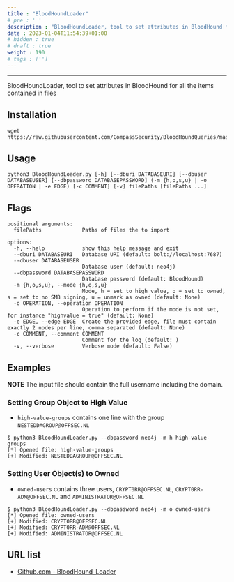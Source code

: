 ```yaml
---
title : "BloodHoundLoader"
# pre : ' '
description : "BloodHoundLoader, tool to set attributes in BloodHound for all the items contained in files."
date : 2023-01-04T11:54:39+01:00
# hidden : true
# draft : true
weight : 190
# tags : ['']
---
```


---

BloodHoundLoader, tool to set attributes in BloodHound for all the items contained in files

## Installation

```plain
wget https://raw.githubusercontent.com/CompassSecurity/BloodHoundQueries/master/BloodHound_Loader/BloodHoundLoader.py
```

## Usage

```plain
python3 BloodHoundLoader.py [-h] [--dburi DATABASEURI] [--dbuser DATABASEUSER] [--dbpassword DATABASEPASSWORD] (-m {h,o,s,u} | -o OPERATION | -e EDGE) [-c COMMENT] [-v] filePaths [filePaths ...]
```

## Flags

```plain
positional arguments:
  filePaths             Paths of files the to import

options:
  -h, --help            show this help message and exit
  --dburi DATABASEURI   Database URI (default: bolt://localhost:7687)
  --dbuser DATABASEUSER
                        Database user (default: neo4j)
  --dbpassword DATABASEPASSWORD
                        Database password (default: BloodHound)
  -m {h,o,s,u}, --mode {h,o,s,u}
                        Mode, h = set to high value, o = set to owned, s = set to no SMB signing, u = unmark as owned (default: None)
  -o OPERATION, --operation OPERATION
                        Operation to perform if the mode is not set, for instance "highvalue = true" (default: None)
  -e EDGE, --edge EDGE  Create the provided edge, file must contain exactly 2 nodes per line, comma separated (default: None)
  -c COMMENT, --comment COMMENT
                        Comment for the log (default: )
  -v, --verbose         Verbose mode (default: False)
```

## Examples

**NOTE** The input file should contain the full username including the domain.

### Setting Group Object to High Value

- `high-value-groups` contains one line with the group `NESTEDDAGROUP@OFFSEC.NL`

```plain
$ python3 BloodHoundLoader.py --dbpassword neo4j -m h high-value-groups
[*] Opened file: high-value-groups
[+] Modified: NESTEDDAGROUP@OFFSEC.NL
```

### Setting User Object(s) to Owned

- `owned-users` contains three users, `CRYPT0RR@OFFSEC.NL`, `CRYPT0RR-ADM@OFFSEC.NL` and `ADMINISTRATOR@OFFSEC.NL`

```plain
$ python3 BloodHoundLoader.py --dbpassword neo4j -m o owned-users 
[*] Opened file: owned-users
[+] Modified: CRYPT0RR@OFFSEC.NL
[+] Modified: CRYPT0RR-ADM@OFFSEC.NL
[+] Modified: ADMINISTRATOR@OFFSEC.NL
```

## URL list

- [Github.com - BloodHound_Loader](https://github.com/CompassSecurity/BloodHoundQueries/tree/master/BloodHound_Loader)
